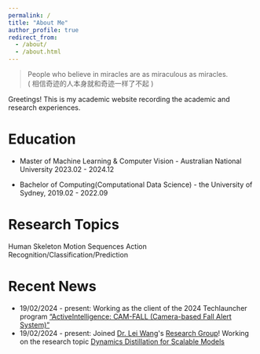 ```yaml
---
permalink: /
title: "About Me"
author_profile: true
redirect_from: 
  - /about/
  - /about.html
---
```


> People who believe in miracles are as miraculous as miracles.  
( 相信奇迹的人本身就和奇迹一样了不起 )

Greetings! This is my academic website recording the academic and research experiences.

Education
======
* Master of Machine Learning & Computer Vision - Australian National University 2023.02 - 2024.12

* Bachelor of Computing(Computational Data Science) - the University of Sydney, 2019.02 - 2022.09

Research Topics
======
Human Skeleton Motion Sequences Action Recognition/Classification/Prediction

Recent News
======
* 19/02/2024 - present: Working as the client of the 2024 Techlauncher program [“ActiveIntelligence: CAM-FALL (Camera-based Fall Alert System)”](https://leiwangr.github.io/#:~:text=ActiveIntelligence%3A%20CAM%2DFALL%20(Camera%2Dbased%20Fall%20Alert%20System))
* 19/02/2024 - present: Joined [Dr. Lei Wang](https://leiwangr.github.io/)'s [Research Group](https://time.anu.edu.au/)! Working on the research topic [Dynamics Distillation for Scalable Models](https://leiwangr.github.io/supervision/#:~:text=Jushang%20Qiu%3A%20Dynamics%20distillation%20for%20scalable%20models%2C%202024/02/19%20%E2%80%91%20present)

